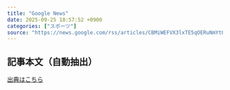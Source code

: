 ```yaml
---
title: "Google News"
date: 2025-09-25 18:57:52 +0900
categories: ["スポーツ"]
source: "https://news.google.com/rss/articles/CBMiWEFVX3lxTE5qOERuNmYtQkdQS3ZvRTRDNTdKRnpQY2FYQlFlSE9aRm43Zjhjd0I3SnNnTTg4SC14SVotcDg5UUF3clgyNVdFRzV2YWUtX0tUY3RSRVkwLXE?oc=5"
---
```


## 記事本文（自動抽出）
<body class="y0K44d EA71Tc" id="readabilityBody"></body>

[出典はこちら](https://news.google.com/rss/articles/CBMiWEFVX3lxTE5qOERuNmYtQkdQS3ZvRTRDNTdKRnpQY2FYQlFlSE9aRm43Zjhjd0I3SnNnTTg4SC14SVotcDg5UUF3clgyNVdFRzV2YWUtX0tUY3RSRVkwLXE?oc=5)
